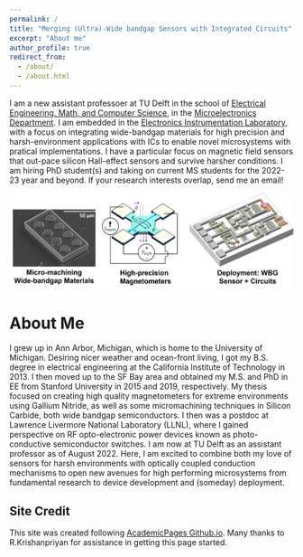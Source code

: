```yaml
---
permalink: /
title: "Merging (Ultra)-Wide bandgap Sensors with Integrated Circuits"
excerpt: "About me"
author_profile: true
redirect_from: 
  - /about/
  - /about.html
---
```


I am a new assistant professoer at TU Delft in the school of [Electrical Engineering, Math, and Computer Science](https://www.tudelft.nl/en/eemcs), in the [Microelectronics Department](http://microelectronics.tudelft.nl/). I am embedded in the [Electronics Instrumentation Laboratory](https://ei.et.tudelft.nl/), with a focus on integrating wide-bandgap materials for high precision and harsh-environment applications with ICs to enable novel microsystems with pratical implementations. I have a particular focus on magnetic field sensors that out-pace silicon Hall-effect sensors and survive harsher conditions.  I am hiring PhD student(s) and taking on current MS students for the 2022-23 year and beyond. If your research interests overlap, send me an email!

![My Image](../images/Dowling_About.png)

About Me
======
I grew up in Ann Arbor, Michigan, which is home to the University of Michigan. Desiring nicer weather and ocean-front living, I got my B.S. degree in electrical engineering at the California Institute of Technology in 2013. I then moved up to the SF Bay area and obtained my M.S. and PhD in EE from Stanford University in 2015 and 2019, respectively. My thesis focused on creating high quality magnetometers for extreme environments using Gallium Nitride, as well as some micromachining techniques in Silicon Carbide, both wide bandgap semiconductors. I then was a  postdoc at Lawrence Livermore National Laboratory (LLNL), where I gained perspective on RF opto-electronic power devices known as photo-conductive semiconductor switches. I am now at TU Delft as an assistant professor as of August 2022.  Here, I am excited to combine both my love of sensors for harsh environments with optically coupled conduction mechanisms to open new avenues for high performing microsystems from fundamental research to device development and (someday) deployment.


Site Credit
------
This site was created following [AcademicPages Github.io](academicpages.github.io). Many thanks to R.Krishanpriyan for assistance in getting this page started. 
